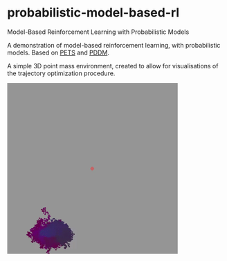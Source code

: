 # probabilistic-model-based-rl
Model-Based Reinforcement Learning with Probabilistic Models

A demonstration of model-based reinforcement learning, with probabilistic models. 
Based on [PETS](https://arxiv.org/abs/1805.12114) and [PDDM](https://bair.berkeley.edu/blog/2019/09/30/deep-dynamics/).

A simple 3D point mass environment, created to allow for visualisations of the trajectory optimization procedure.

![img](cemfast.gif)





